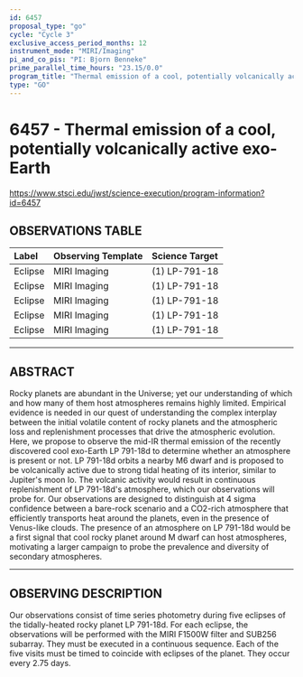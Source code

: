 ```yaml
---
id: 6457
proposal_type: "go"
cycle: "Cycle 3"
exclusive_access_period_months: 12
instrument_mode: "MIRI/Imaging"
pi_and_co_pis: "PI: Bjorn Benneke"
prime_parallel_time_hours: "23.15/0.0"
program_title: "Thermal emission of a cool, potentially volcanically active exo-Earth"
type: "GO"
---
```

# 6457 - Thermal emission of a cool, potentially volcanically active exo-Earth
https://www.stsci.edu/jwst/science-execution/program-information?id=6457
## OBSERVATIONS TABLE
| Label   | Observing Template | Science Target |
| :------ | :----------------- | :------------- |
| Eclipse | MIRI Imaging       | (1) LP-791-18  |
| Eclipse | MIRI Imaging       | (1) LP-791-18  |
| Eclipse | MIRI Imaging       | (1) LP-791-18  |
| Eclipse | MIRI Imaging       | (1) LP-791-18  |
| Eclipse | MIRI Imaging       | (1) LP-791-18  |

---

## ABSTRACT

Rocky planets are abundant in the Universe; yet our understanding of which and how many of them host atmospheres remains highly limited. Empirical evidence is needed in our quest of understanding the complex interplay between the initial volatile content of rocky planets and the atmospheric loss and replenishment processes that drive the atmospheric evolution. Here, we propose to observe the mid-IR thermal emission of the recently discovered cool exo-Earth LP 791-18d to determine whether an atmosphere is present or not. LP 791-18d orbits a nearby M6 dwarf and is proposed to be volcanically active due to strong tidal heating of its interior, similar to Jupiter's moon Io. The volcanic activity would result in continuous replenishment of LP 791-18d's atmosphere, which our observations will probe for. Our observations are designed to distinguish at 4 sigma confidence between a bare-rock scenario and a CO2-rich atmosphere that efficiently transports heat around the planets, even in the presence of Venus-like clouds. The presence of an atmosphere on LP 791-18d would be a first signal that cool rocky planet around M dwarf can host atmospheres, motivating a larger campaign to probe the prevalence and diversity of secondary atmospheres.

---

## OBSERVING DESCRIPTION

Our observations consist of time series photometry during five eclipses of the tidally-heated rocky planet LP 791-18d. For each eclipse, the observations will be performed with the MIRI F1500W filter and SUB256 subarray. They must be executed in a continuous sequence. Each of the five visits must be timed to coincide with eclipses of the planet. They occur every 2.75 days.